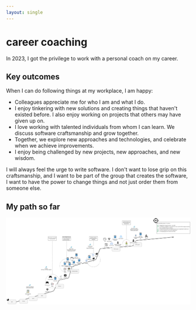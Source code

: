 ```yaml
---
layout: single
---
```


# career coaching

In 2023, I got the privilege to work with a personal coach on my career.

## Key outcomes
When I can do following things at my workplace, I am happy: 

- Colleagues appreciate me for who I am and what I do.
- I enjoy tinkering with new solutions and creating things that haven't existed before. I also enjoy working on projects that others may have given up on.
- I love working with talented individuals from whom I can learn. We discuss software craftsmanship and grow together.
- Together, we explore new approaches and technologies, and celebrate when we achieve improvements.
- I enjoy being challenged by new projects, new approaches, and new wisdom.

I will always feel the urge to write software. I don't want to lose grip on this craftsmanship, and I want to be part of the group that creates the software, I want to have the power to change things and not just order them from someone else. 

## My path so far
![my path](/assets/images/softskills/personal-growing/my-path.png)
